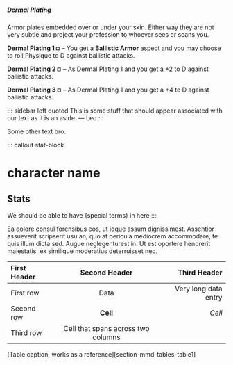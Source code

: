 ##### Dermal Plating

Armor plates embedded over or under your skin. Either way they are not very subtle and project your profession to whoever sees or scans you.

**Dermal Plating 1 ¤** – You get a **Ballistic Armor** aspect and you may choose to roll Physique to D against ballistic attacks.

**Dermal Plating 2 ¤** – As Dermal Plating 1 and you get a +2 to D against ballistic attacks.

**Dermal Plating 3 ¤** – As Dermal Plating 1 and you get a +4 to D against ballistic attacks.

::: sidebar left quoted
This is some stuff that should appear associated with our text as it is an aside.
— Leo
:::

Some other text bro.

::: callout stat-block
# character name

## Stats
We should be able to have {special terms} in here
:::

Ea dolore consul forensibus eos, ut idque assum dignissimest. Assentior assueverit scripserit usu an, quo at pericula mediocrem accommodare, te quis illum dicta sed. Augue neglegenturest in. Ut est oportere hendrerit maiestatis, ex similique moderatius deterruisset nec.

| First Header  | Second Header | Third Header         |
| :------------ | :-----------: | -------------------: |
| First row     | Data          | Very long data entry |
| Second row    | **Cell**      | *Cell*               |
| Third row     | Cell that spans across two columns  ||
[Table caption, works as a reference][section-mmd-tables-table1]